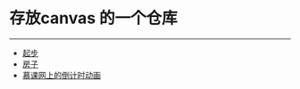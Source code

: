 ﻿# 存放canvas 的一个仓库 
<hr>

* [起步 ](https://catsuger.github.io/Repository-for-learning-canvas/canvas-0/start.html)
* [房子 ](https://catsuger.github.io/Repository-for-learning-canvas/canvas-0/house.html)
* [慕课网上的倒计时动画 ](https://catsuger.github.io/Repository-for-learning-canvas/canvas-1/time.html)
